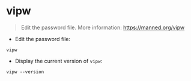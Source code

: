 # vipw

> Edit the password file.
> More information: <https://manned.org/vipw>

- Edit the password file:

`vipw`

- Display the current version of `vipw`:

`vipw --version`
